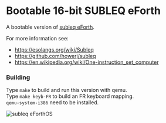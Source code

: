# Bootable 16-bit SUBLEQ eForth

A bootable version of [subleq eForth](https://github.com/howerj/subleq).

For more information
see:

* <https://esolangs.org/wiki/Subleq>
* <https://github.com/howerj/subleq>
* <https://en.wikipedia.org/wiki/One-instruction_set_computer>

### Building

Type `make` to build and run this version with qemu.  
Type `make keyb-FR` to build an FR keyboard mapping.  
`qemu-system-i386` need to be installed.

![subleq eForthOS](https://github.com/pbrochard/subleq-eForthOS/assets/89560/3b3f17aa-25d6-4d4a-98b2-e01721b2a57b)

